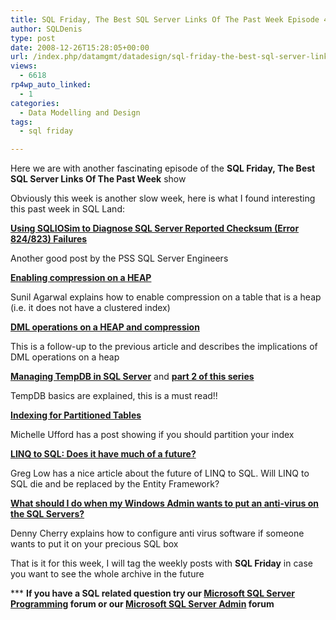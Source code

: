 ```yaml
---
title: SQL Friday, The Best SQL Server Links Of The Past Week Episode 4
author: SQLDenis
type: post
date: 2008-12-26T15:28:05+00:00
url: /index.php/datamgmt/datadesign/sql-friday-the-best-sql-server-links-of-4/
views:
  - 6618
rp4wp_auto_linked:
  - 1
categories:
  - Data Modelling and Design
tags:
  - sql friday

---
```

Here we are with another fascinating episode of the **SQL Friday, The Best SQL Server Links Of The Past Week** show
  
Obviously this week is another slow week, here is what I found interesting this past week in SQL Land:

**[Using SQLIOSim to Diagnose SQL Server Reported Checksum (Error 824/823) Failures][1]**
  
Another good post by the PSS SQL Server Engineers

**[Enabling compression on a HEAP][2]**
  
Sunil Agarwal explains how to enable compression on a table that is a heap (i.e. it does not have a clustered index)

**[DML operations on a HEAP and compression][3]**
  
This is a follow-up to the previous article and describes the implications of DML operations on a heap

**[Managing TempDB in SQL Server][4]** and **[part 2 of this series][5]**
  
TempDB basics are explained, this is a must read!!

**[Indexing for Partitioned Tables][6]**
  
Michelle Ufford has a post showing if you should partition your index

**[LINQ to SQL: Does it have much of a future?][7]**
  
Greg Low has a nice article about the future of LINQ to SQL. Will LINQ to SQL die and be replaced by the Entity Framework?

**[What should I do when my Windows Admin wants to put an anti-virus on the SQL Servers?][8]**
  
Denny Cherry explains how to configure anti virus software if someone wants to put it on your precious SQL box

That is it for this week, I will tag the weekly posts with **SQL Friday** in case you want to see the whole archive in the future

\*** **If you have a SQL related question try our [Microsoft SQL Server Programming][9] forum or our [Microsoft SQL Server Admin][10] forum**<ins></ins>

 [1]: http://blogs.msdn.com/psssql/archive/2008/12/19/using-sqliosim-to-diagnose-sql-server-reported-checksum-error-824-823-failures.aspx
 [2]: http://blogs.msdn.com/sqlserverstorageengine/archive/2008/12/20/enabling-compression-on-a-heap.aspx
 [3]: http://blogs.msdn.com/sqlserverstorageengine/archive/2008/12/21/impact-of-dml-operations-on-a-heap-with-compression-enabled.aspx
 [4]: http://blogs.msdn.com/sqlserverstorageengine/archive/2008/12/21/tempdb-basics.aspx
 [5]: http://blogs.msdn.com/sqlserverstorageengine/archive/2008/12/22/tempdb-basics-cont.aspx
 [6]: http://sqlfool.com/2008/12/indexing-for-partitioned-tables/
 [7]: http://sqlblog.com/blogs/greg_low/archive/2008/12/24/linq-to-sql-does-it-have-much-of-a-future.aspx
 [8]: http://itknowledgeexchange.techtarget.com/sql-server/what-should-i-do-when-my-windows-admin-wants-to-put-an-anti-virus-on-the-sql-servers/
 [9]: http://forum.lessthandot.com/viewforum.php?f=17
 [10]: http://forum.lessthandot.com/viewforum.php?f=22